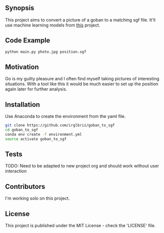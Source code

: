 ## Synopsis

This project aims to convert a picture of a goban to a matching sgf file. 
It'll use machine learning models from [this](https://github.com/irglbriz/goban_data_set) project. 

## Code Example

```bash
python main.py photo.jpg position.sgf
```

## Motivation

Go is my guilty pleasure and I often find myself taking pictures of interesting situations. With a tool like this it would be much easier to set up the position again later for further analysis. 

## Installation

Use Anaconda to create the environment from the yaml file.

```bash
git clone https://github.com/irglbriz/goban_to_sgf
cd goban_to_sgf
conda env create -f environment.yml
source activate goban_to_sgf
```

## Tests

TODO: Need to be adapted to new project org and should work without user interaction

## Contributors

I'm working solo on this project.

## License

This project is published under the MIT License - check the 'LICENSE' file.